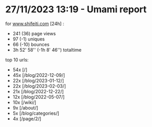 # 27/11/2023 13:19 - Umami report
for www.shifeiti.com [24h] :

 - 241 (36) page views
 - 97 (-1) uniques
 - 66 (-10) bounces
 - 3h 52' 58'' (-1h 8' 46'') totaltime


top 10 urls:
 - 54x [/]
 - 45x [/blog/2022-12-09/]
 - 22x [/blog/2023-01-12/]
 - 22x [/blog/2023-02-03/]
 - 21x [/blog/2022-12-22/]
 - 12x [/blog/2022-05-07/]
 - 10x [/wiki/]
 - 9x [/about/]
 - 5x [/blog/categories/]
 - 4x [/page/2/]


